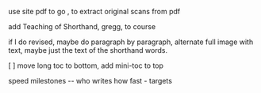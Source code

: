 use site pdf to go , to extract original scans from pdf


add Teaching of Shorthand, gregg, to course

if I do revised, maybe do paragraph by paragraph, alternate full image with text, maybe just the text of the shorthand words.

[ ] move long toc to bottom, add mini-toc to top

speed milestones -- who writes how fast - targets